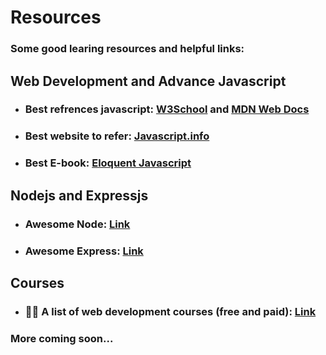 # Resources

### Some good learing resources and helpful links:

## Web Development and Advance Javascript

- ### Best refrences javascript: [W3School](https://www.w3schools.com/js/) and [MDN Web Docs](https://developer.mozilla.org/en-US/docs/Web/JavaScript)
- ### Best website to refer: [Javascript.info](https://javascript.info/)
- ### Best E-book: [Eloquent Javascript](https://eloquentjavascript.net/)

## Nodejs and Expressjs

- ### Awesome Node: [Link](https://github.com/sindresorhus/awesome-nodejs)
- ### Awesome Express: [Link](https://github.com/rajikaimal/awesome-express)

## Courses

- ### 👨‍🎓 A list of web development courses (free and paid): [Link](https://github.com/lndgalante/courses-list)

### More coming soon...

